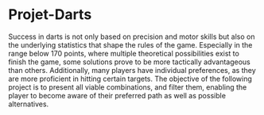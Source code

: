 # Projet-Darts
Success in darts is not only based on precision and motor skills but also on the underlying statistics that shape the rules of the game. Especially in the range below 170 points, where multiple theoretical possibilities exist to finish the game, some solutions prove to be more tactically advantageous than others. Additionally, many players have individual preferences, as they are more proficient in hitting certain targets.  The objective of the following project is to present all viable combinations, and filter them, enabling the player to become aware of their preferred path as well as possible alternatives.
